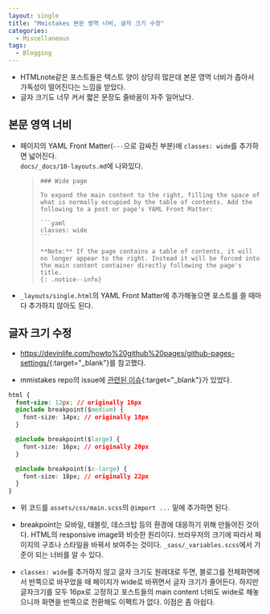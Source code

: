 ```yaml
---
layout: single
title: "Mmistakes 본문 영역 너비, 글자 크기 수정"
categories:
  - Miscellaneous
tags:
  - Blogging
---
```


- HTMLnote같은 포스트들은 텍스트 양이 상당히 많은데 본문 영역 너비가 좁아서 가독성이 떨어진다는 느낌을 받았다.
- 글자 크기도 너무 커서 짧은 문장도 줄바꿈이 자주 일어났다.

## 본문 영역 너비

- 페이지의 YAML Front Matter(`---`으로 감싸진 부분)에 `classes: wide`를 추가하면 넓어진다.  
  `docs/_docs/10-layouts.md`에 나와있다.

  >     ### Wide page
  >
  >     To expand the main content to the right, filling the space of what is normally occupied by the table of contents. Add the following to a post or page's YAML Front Matter:
  >
  >     ```yaml
  >     classes: wide
  >     ```
  >
  >     **Note:** If the page contains a table of contents, it will no longer appear to the right. Instead it will be forced into the main content container directly following the page's title.
  >     {: .notice--info}

- `_layouts/single.html`의 YAML Front Matter에 추가해놓으면 포스트를 쓸 때마다 추가하지 않아도 된다.

## 글자 크기 수정

- <https://devinlife.com/howto%20github%20pages/github-pages-settings/>{:target="\_blank"}를 참고했다.

- mmistakes repo의 issue에 [관련된 이슈](https://github.com/mmistakes/minimal-mistakes/discussions/1219){:target="\_blank"}가 있었다.

```css
html {
  font-size: 12px; // originally 16px
  @include breakpoint($medium) {
    font-size: 14px; // originally 18px
  }

  @include breakpoint($large) {
    font-size: 16px; // originally 20px
  }

  @include breakpoint($x-large) {
    font-size: 18px; // originally 22px
  }
}
```

- 위 코드를 `assets/css/main.scss`의 `@import ...` 밑에 추가하면 된다.

- breakpoint는 모바일, 태블릿, 데스크탑 등의 환경에 대응하기 위해 만들어진 것이다. HTML의 responsive image와 비슷한 원리이다. 브라우저의 크기에 따라서 페이지의 구조나 스타일을 바꿔서 보여주는 것이다. `_sass/_variables.scss`에서 기준이 되는 너비를 알 수 있다.

- `classes: wide`를 추가하지 않고 글자 크기도 원래대로 두면, 블로그를 전체화면에서 반쪽으로 바꾸었을 때 페이지가 wide로 바뀌면서 글자 크기가 줄어든다. 하지만 글자크기를 모두 16px로 고정하고 포스트들의 main content 너비도 wide로 해놓으니까 화면을 반쪽으로 전환해도 이펙트가 없다. 이점은 좀 아쉽다.
